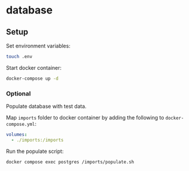 # database

## Setup

Set environment variables:

```bash
touch .env
```

Start docker container:

```bash
docker-compose up -d
```

### Optional

Populate database with test data.

Map `imports` folder to docker container by adding the following to `docker-compose.yml`:

```yaml
volumes:
  - ./imports:/imports
````

Run the populate script:

```bash
docker compose exec postgres /imports/populate.sh
```
